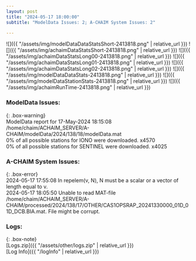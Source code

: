 ```yaml
---
layout: post
title: "2024-05-17 18:00:00"
subtitle: "ModelData Issues: 2; A-CHAIM System Issues: 2"

---
```


![]({{ "/assets/img/modelDataDataStatsShort-2413818.png" | relative_url }})
![]({{ "/assets/img/achaimDataStatsShort-2413818.png" | relative_url }})
![]({{ "/assets/img/achaimDataStatsLong00-2413818.png" | relative_url }})
![]({{ "/assets/img/achaimDataStatsLong01-2413818.png" | relative_url }})
![]({{ "/assets/img/achaimDataStatsLong02-2413818.png" | relative_url }})
![]({{ "/assets/img/modelDataDataStats-2413818.png" | relative_url }})
![]({{ "/assets/img/modelDataStationStats-2413818.png" | relative_url }})
![]({{ "/assets/img/achaimRunTime-2413818.png" | relative_url }})


### ModelData Issues:  
  
{: .box-warning}  
 ModelData report for 17-May-2024 18:15:08   
 /home/chaim/ACHAIM_SERVER/A-CHAIM/modelData/2024/138/18/modelData.mat   
 0% of all possible stations for IONO were downloaded. x4570   
 0% of all possible stations for SENTINEL were downloaded. x4025   
  
### A-CHAIM System Issues:  
  
{: .box-error}  
2024-05-17 17:55:08 In repelem(v, N), N must be a scalar or a vector of length equal to v.  
2024-05-17 18:05:50 Unable to read MAT-file /home/chaim/ACHAIM_SERVER/A-CHAIM/processed/2024/138/17/OTHER/CAS1OPSRAP_20241330000_01D_01D_DCB.BIA.mat. File might be corrupt.  

### Logs:  
  
{: .box-note}  
[Logs.zip]({{ "/assets/other/logs.zip" | relative_url }})  
[Log Info]({{ "/logInfo" | relative_url }})  
